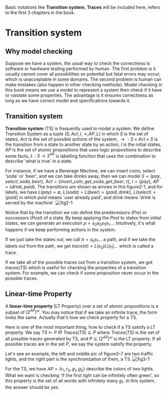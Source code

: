Basic notations like **Transition system**, **Traces** will be included here, refers to the first 3 chapters in the book.

# Transition system

## Why model checking

Suppose we have a system, the usual way to check the correctness is software or hardware testing performed by human. The first problem is it usually cannot cover all possibilities so potential but fatal errors may occur, which is unacceptable in some domains. The second problem is human can make mistakes (also happen in other checking methods).
Model checking in this book means we use a model to represent a system then check if it have or vaiolate some properties. The advantage is it ensures correctness as long as we have correct model and specifications towards it.

## Transition system

**Transition system** (TS) is frequently used to model a system. We define Transition System as a tuple $(S,Act,I,\rightarrow,AP,L)$ in which $S$ is the set of states, $Act$ is the set of possible actions of the system, $\rightarrow:S \times Act \times S$ is the transition from a state to another state by an action, $I$ is the initial states, $AP$ is the set of atomic propositions that uses logic propositions to describe some facts, $L:S \rightarrow 2^{AP}$ is labelling function that uses the combination to describe 'what is true' in a state.

For instance, if we have a Beverage Machine, we can insert coins, select 'soda' or 'beer', and we can take drinks away, then we can model $S=\{pay, select, soda, beer\}$, $Act=\{insert\_coin, get\_soda, get\_beer, \tau \}$, $I=\{pay\}$, $AP=\{drink, paid\}$. The transitions are shown as arrows in this figure2-1, and for labels, we have $L(pay)=\emptyset, ~L(soda)=L(beer)=\{paid, drink\}, ~L(select)=\{paid\}$ in which $paid$ means 'user already paid', and $drink$ means 'drink is served by the machine'.
![fig2-1](https://user-images.githubusercontent.com/40670333/191696291-e52f4928-f4a7-4a7b-a64b-a2612bde58eb.png)

Notice that by the transition we can define the predecessors ($Pre$) or successors ($Post$) of a state. By keep applying the $Post$ to states from initial states, we can generate an execution $\rho = s_0a_0s_1a_1...$. Intuitively, it's what happens if we keep performing actions in the system.

If we just take the states out, we call $\pi = s_0s_1...$ a path, and if we take the labels out from the path, we get $trace(\pi)=L(s_0)L(s_1)...$ which is called a trace.

If we take all of the possible traces out from a transition system, we got $traces(TS)$ which is useful for checking the properties of a transition system. For example, we can check if some proposition never occur in the possible traces.

## Linear-time Property

A **linear-time property** (LT Property) over a set of atomic propositions is a subset of $(2^{AP})^\omega$. You may notice that if we take an infinite trace, the form looks the same. Actually that's how we check property for a TS. 

Here is one of the most important thing, how to check if a TS satisfy a LT property. We say $TS \vDash P$ iff $Traces(TS) \subseteq P$ where $Traces(TS)$ is the set of all possible traces generated by TS, and $P \subseteq (2^{AP})^\omega$ is the LT property. If all possible traces are in the set $P$, we say the system satisfy the property.

Let's see an example, the left and middle pic of figure3-7 are two traffic lights, and the right part is the synchronization of them, a TS.
![fig3-7](https://user-images.githubusercontent.com/40670333/191707965-8ca33aaa-3cc7-481c-af20-12fe86dd6546.png)

For the TS, we have $AP=\{r_1,r_2,g_1,g_2\}$ describe the colors of two lights.
What we want is checking 'if the first light can be infinitely often green', so this property is the set of all words with infinitely many $g_1$. In this system, the answer should be yes.

